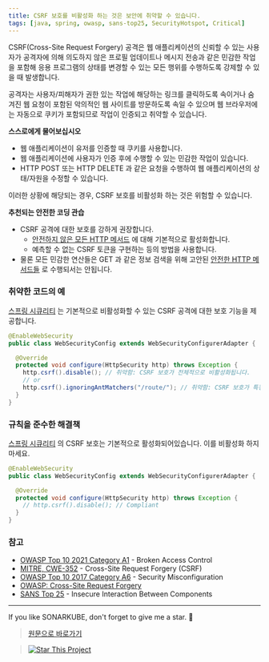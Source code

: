 ```yaml
---
title: CSRF 보호를 비활성화 하는 것은 보안에 취약할 수 있습니다.
tags: [java, spring, owasp, sans-top25, SecurityHotspot, Critical]
---
```


CSRF(Cross-Site Request Forgery) 공격은 웹 애플리케이션의 신뢰할 수 있는 사용자가 공격자에 의해 의도하지 않은 프로필 업데이트나 메시지 전송과 같은 민감한 작업을 포함해 응용 프로그램의 상태를 변경할 수 있는 모든 행위를 수행하도록 강제할 수 있을 때 발생합니다.

공격자는 사용자/피해자가 권한 있는 작업에 해당하는 링크를 클릭하도록 속이거나 숨겨진 웹 요청이 포함된 악의적인 웹 사이트를 방문하도록 속일 수 있으며 웹 브라우저에는 자동으로 쿠키가 포함되므로 작업이 인증되고 취약할 수 있습니다.

**스스로에게 물어보십시오**

- 웹 애플리케이션이 유저를 인증할 때 쿠키를 사용합니다.
- 웹 애플리케이션에 사용자가 인증 후에 수행할 수 있는 민감한 작업이 있습니다.
- HTTP POST 또는 HTTP DELETE 과 같은 요청을 수행하여 웹 애플리케이션의 상태/자원을 수정할 수 있습니다.

이러한 상황에 해당되는 경우, CSRF 보호를 비활성화 하는 것은 위험할 수 있습니다.

**추천되는 안전한 코딩 관습**

- CSRF 공격에 대한 보호를 강하게 권장합니다.
  - [안전하지 않은 모든 HTTP 메서드](https://en.wikipedia.org/wiki/Hypertext_Transfer_Protocol#Safe_methods) 에 대해 기본적으로 활성화합니다.
  - 예측할 수 없는 CSRF 토큰을 구현하는 등의 방법을 사용합니다.
- 물론 모든 민감한 연산들은 GET 과 같은 정보 검색을 위해 고안된 [안전한 HTTP 메서드들](https://en.wikipedia.org/wiki/Hypertext_Transfer_Protocol#Safe_methods) 로 수행되서는 안됩니다.

### 취약한 코드의 예

[스프링 시큐리티](https://docs.spring.io/spring-security/site/docs/5.0.x/reference/html/csrf.html#csrf-using) 는 기본적으로 비활성화할 수 있는 CSRF 공격에 대한 보호 기능을 제공합니다.

```java
@EnableWebSecurity
public class WebSecurityConfig extends WebSecurityConfigurerAdapter {

  @Override
  protected void configure(HttpSecurity http) throws Exception {
    http.csrf().disable(); // 취약함: CSRF 보호가 전체적으로 비활성화됩니다.
    // or
    http.csrf().ignoringAntMatchers("/route/"); // 취약함: CSRF 보호가 특정 경로에 대해 비활성화 됩니다.
  }
}
```

### 규칙을 준수한 해결책

[스프링 시큐리티](https://docs.spring.io/spring-security/site/docs/5.0.x/reference/html/csrf.html#csrf-using) 의 CSRF 보호는 기본적으로 활성화되어있습니다. 이를 비활성화 하지 마세요.

```java
@EnableWebSecurity
public class WebSecurityConfig extends WebSecurityConfigurerAdapter {

  @Override
  protected void configure(HttpSecurity http) throws Exception {
    // http.csrf().disable(); // Compliant
  }
}
```

### 참고

- [OWASP Top 10 2021 Category A1](https://owasp.org/Top10/A01_2021-Broken_Access_Control/) - Broken Access Control
- [MITRE, CWE-352](https://cwe.mitre.org/data/definitions/352) - Cross-Site Request Forgery (CSRF)
- [OWASP Top 10 2017 Category A6](https://owasp.org/www-project-top-ten/2017/A6_2017-Security_Misconfiguration) - Security Misconfiguration
- [OWASP: Cross-Site Request Forgery](https://owasp.org/www-community/attacks/csrf)
- [SANS Top 25](https://www.sans.org/top25-software-errors/#cat1) - Insecure Interaction Between Components

---

If you like SONARKUBE, don't forget to give me a star. :star2:

> [원문으로 바로가기](https://rules.sonarsource.com/java/tag/spring/RSPEC-4502)

> [![Star This Project](https://img.shields.io/github/stars/kantabile/sonarkube.svg?label=Stars&style=social)](https://github.com/kantabile/sonarkube)
